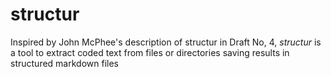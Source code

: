 # structur
Inspired by John McPhee's description of structur in Draft No, 4, _structur_ is a tool to extract coded text from files or directories saving results in structured markdown files
